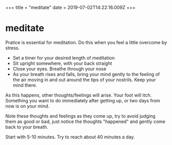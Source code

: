+++
title = "meditate"
date = 2019-07-02T14:22:16.009Z
+++
# meditate

Pratice is essential for meditation. Do this when you feel a little overcome by stress.

* Set a timer for your desired length of meditation
* Sit upright somewhere, with your back straight
* Close your eyes. Breathe through your nose
* As your breath rises and falls, bring your mind gently to the feeling of the air moving in and out around the tips of your nostrils. Keep your mind there.

As this happens, other thoughts/feelings will arise. Your foot will itch. Something you want to do immediately after getting up, or two days from now is on your mind.

Note these thoughts and feelings as they come up, try to avoid judging them as good or bad, just notice the thoughts "happened" and gently come back to your breath.

Start with 5-10 minutes. Try to reach about 40 minutes a day.
